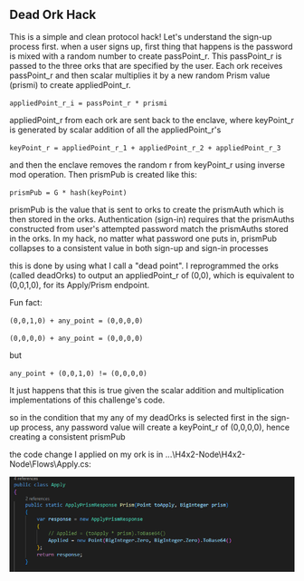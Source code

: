 <h2>Dead Ork Hack</h2>

This is a simple and clean protocol hack! Let's understand the sign-up process first.
when a user signs up, first thing that happens is the password is mixed with a random number to create passPoint_r. This passPoint_r is passed to the three orks that are specified by the user. Each ork receives passPoint_r and then scalar multiplies it by a new random Prism value (prismi) to create appliedPoint_r.

`appliedPoint_r_i = passPoint_r * prismi`
 
appliedPoint_r from each ork are sent back to the enclave, where keyPoint_r is generated by scalar addition of all the appliedPoint_r's

`keyPoint_r = appliedPoint_r_1 + appliedPoint_r_2 + appliedPoint_r_3`

and then the enclave removes the random r from keyPoint_r using inverse mod operation. Then prismPub is created like this:

`prismPub = G * hash(keyPoint)`

prismPub is the value that is sent to orks to create the prismAuth which is then stored in the orks. Authentication (sign-in) requires that the prismAuths constructed from user's attempted password match the prismAuths stored in the orks. 
In my hack, no matter what password one puts in, prismPub collapses to a consistent value in both sign-up and sign-in processes 

this is done by using what I call a "dead point". I reprogrammed the orks (called deadOrks) to output an appliedPoint_r of (0,0), which is equivalent to (0,0,1,0), for its Apply/Prism endpoint. 

Fun fact: 

`(0,0,1,0) + any_point = (0,0,0,0)`

`(0,0,0,0) + any_point = (0,0,0,0)`

but 

`any_point + (0,0,1,0) != (0,0,0,0)`
 
It just happens that this is true given the scalar addition and multiplication implementations of this challenge's code.

so in the condition that my any of my deadOrks is selected first in the sign-up process, any password value will create a keyPoint_r of (0,0,0,0), hence creating a consistent prismPub 

the code change I applied on my ork is in ...\H4x2-Node\H4x2-Node\Flows\Apply.cs: 

![deadork](diagrams/deadork.png)
